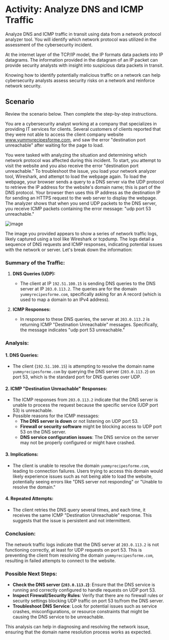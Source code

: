 # Activity: Analyze DNS and ICMP Traffic

Analyze DNS and ICMP traffic in transit using data from a network protocol analyzer tool. You will identify which network protocol was utilized in the assessment of the cybersecurity incident.

At the internet layer of the TCP/IP model, the IP formats data packets into IP datagrams. The information provided in the datagram of an IP packet can provide security analysts with insight into suspicious data packets in transit.

Knowing how to identify potentially malicious traffic on a network can help cybersecurity analysts assess security risks on a network and reinforce network security.

## Scenario

Review the scenario below. Then complete the step-by-step instructions.

You are a cybersecurity analyst working at a company that specializes in providing IT services for clients. Several customers of clients reported that they were not able to access the client company website www.yummyrecipesforme.com, and saw the error "destination port unreachable" after waiting for the page to load.

You were tasked with analyzing the situation and determining which network protocol was affected during this incident. To start, you attempt to visit the website and you also receive the error "destination port unreachable." To troubleshoot the issue, you load your network analyzer tool, Wireshark, and attempt to load the webpage again. To load the webpage, your browser sends a query to a DNS server via the UDP protocol to retrieve the IP address for the website's domain name; this is part of the DNS protocol. Your browser then uses this IP address as the destination IP for sending an HTTPS request to the web server to display the webpage. The analyzer shows that when you send UDP packets to the DNS server, you receive ICMP packets containing the error message: "udp port 53 unreachable."

 ![image](https://github.com/user-attachments/assets/b60f5de1-a23f-49df-bc11-4ce27599df92)


 The image you provided appears to show a series of network traffic logs, likely captured using a tool like Wireshark or tcpdump. The logs detail a sequence of DNS requests and ICMP responses, indicating potential issues with the network or server. Let's break down the information:

### **Summary of the Traffic:**
1. **DNS Queries (UDP):**
   - The client at IP `192.51.100.15` is sending DNS queries to the DNS server at IP `203.0.113.2`. The queries are for the domain `yummyrecipesforme.com`, specifically asking for an A record (which is used to map a domain to an IPv4 address).

2. **ICMP Responses:**
   - In response to these DNS queries, the server at `203.0.113.2` is returning ICMP "Destination Unreachable" messages. Specifically, the message indicates "udp port 53 unreachable."

### **Analysis:**

#### **1. DNS Queries:**
   - The client (`192.51.100.15`) is attempting to resolve the domain name `yummyrecipesforme.com` by querying the DNS server (`203.0.113.2`) on port 53, which is the standard port for DNS queries over UDP.

#### **2. ICMP "Destination Unreachable" Responses:**
   - The ICMP responses from `203.0.113.2` indicate that the DNS server is unable to process the request because the specific service (UDP port 53) is unreachable.
   - Possible reasons for the ICMP messages:
     - **The DNS server is down** or not listening on UDP port 53.
     - **Firewall or security software** might be blocking access to UDP port 53 on the DNS server.
     - **DNS service configuration issues**: The DNS service on the server may not be properly configured or might have crashed.

#### **3. Implications:**
   - The client is unable to resolve the domain `yummyrecipesforme.com`, leading to connection failures. Users trying to access this domain would likely experience issues such as not being able to load the website, potentially seeing errors like "DNS server not responding" or "Unable to resolve the domain."

#### **4. Repeated Attempts:**
   - The client retries the DNS query several times, and each time, it receives the same ICMP "Destination Unreachable" response. This suggests that the issue is persistent and not intermittent.

### **Conclusion:**

The network traffic logs indicate that the DNS server at `203.0.113.2` is not functioning correctly, at least for UDP requests on port 53. This is preventing the client from resolving the domain `yummyrecipesforme.com`, resulting in failed attempts to connect to the website.

### **Possible Next Steps:**
- **Check the DNS server (`203.0.113.2`)**: Ensure that the DNS service is running and correctly configured to handle requests on UDP port 53.
- **Inspect Firewall/Security Rules**: Verify that there are no firewall rules or security settings blocking UDP traffic on port 53 to/from the DNS server.
- **Troubleshoot DNS Service**: Look for potential issues such as service crashes, misconfigurations, or resource constraints that might be causing the DNS service to be unreachable.

This analysis can help in diagnosing and resolving the network issue, ensuring that the domain name resolution process works as expected.
